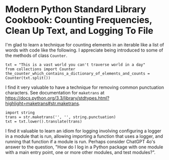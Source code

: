 # Modern Python Standard Library Cookbook: Counting Frequencies, Clean Up Text, and Logging To File

I'm glad to learn a technique for counting elements in an iterable like a list of words with code like the following. I appreciate being introduced to some of the methods of class `Counter`.

```
txt = "This is a vast world you can't traverse world in a day"
from collections import Counter
the_counter_which_contains_a_dictionary_of_elements_and_counts = Counter(txt.split())
```

I find it very valuable to have a technique for removing common punctuation characters. See documentation for `maketrans` at https://docs.python.org/3.3/library/stdtypes.html?highlight=maketrans#str.maketrans.

```
import string
trans = str.maketrans('', '', string.punctuation)
txt = txt.lower().translate(trans)
```

I find it valuable to learn an idiom for logging involving configuring a logger in a module that is run, allowing importing a function that uses a logger, and running that function if a module is run. Perhaps consider ChatGPT 4o's answer to the question, "How do I log in a Python package with one module with a main entry point, one or more other modules, and test modules?".